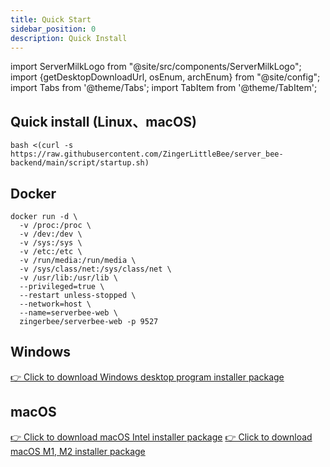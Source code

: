 ```yaml
---
title: Quick Start
sidebar_position: 0
description: Quick Install
---
```


import ServerMilkLogo from "@site/src/components/ServerMilkLogo";
import {getDesktopDownloadUrl, osEnum, archEnum} from "@site/config";
import Tabs from '@theme/Tabs';
import TabItem from '@theme/TabItem';

## Quick install (Linux、macOS)
```shell
bash <(curl -s https://raw.githubusercontent.com/ZingerLittleBee/server_bee-backend/main/script/startup.sh)
```

## Docker
```shell
docker run -d \
  -v /proc:/proc \
  -v /dev:/dev \
  -v /sys:/sys \
  -v /etc:/etc \
  -v /run/media:/run/media \
  -v /sys/class/net:/sys/class/net \
  -v /usr/lib:/usr/lib \
  --privileged=true \
  --restart unless-stopped \
  --network=host \
  --name=serverbee-web \
  zingerbee/serverbee-web -p 9527
```

## Windows
<Tabs>
    <TabItem value="amd" label="x86_64">
        <a href={getDesktopDownloadUrl(osEnum.windows)}>👉 Click to download Windows desktop program installer package</a>
    </TabItem>
</Tabs>

## macOS
<Tabs>
    <TabItem value="amd" label="Inter">
        <a href={getDesktopDownloadUrl(osEnum.mac)}>👉 Click to download macOS Intel installer package</a>
    </TabItem>
    <TabItem value="arm" label="M1、M2">
        <a href={getDesktopDownloadUrl(osEnum.mac, archEnum.arm)}>👉 Click to download macOS M1, M2 installer package</a>
    </TabItem>
</Tabs>
